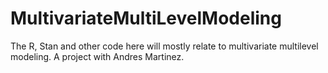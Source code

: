 MultivariateMultiLevelModeling
==============================

The R, Stan and other code here will mostly relate to multivariate multilevel modeling. A project with Andres Martinez.

